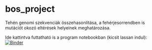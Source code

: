# bos_project
Tehén genomi szekvenciák összehasonlítása, a fehérjesorrendben is mutációt okozó eltérések helyeinek meghatározása. 

Ide kattintva futtatható is a program notebookban (kicsit lassan indul):
[![Binder](http://mybinder.org/badge.svg)](http://mybinder.org/repo/csluca/bos_project)
